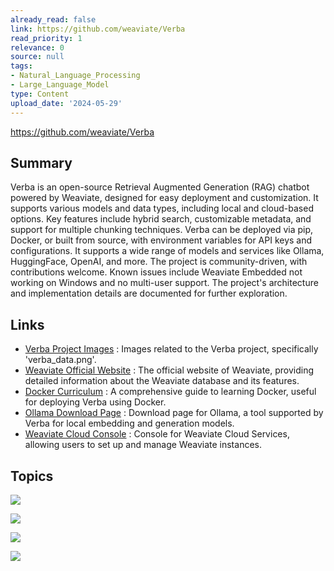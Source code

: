 ```yaml
---
already_read: false
link: https://github.com/weaviate/Verba
read_priority: 1
relevance: 0
source: null
tags:
- Natural_Language_Processing
- Large_Language_Model
type: Content
upload_date: '2024-05-29'
---
```


https://github.com/weaviate/Verba
## Summary

Verba is an open-source Retrieval Augmented Generation (RAG) chatbot powered by Weaviate, designed for easy deployment and customization. It supports various models and data types, including local and cloud-based options. Key features include hybrid search, customizable metadata, and support for multiple chunking techniques. Verba can be deployed via pip, Docker, or built from source, with environment variables for API keys and configurations. It supports a wide range of models and services like Ollama, HuggingFace, OpenAI, and more. The project is community-driven, with contributions welcome. Known issues include Weaviate Embedded not working on Windows and no multi-user support. The project's architecture and implementation details are documented for further exploration.
## Links

- [Verba Project Images](https://github.com/weaviate/Verba/blob/2.0.0/img/verba_data.png) : Images related to the Verba project, specifically 'verba_data.png'.
- [Weaviate Official Website](https://weaviate.io/) : The official website of Weaviate, providing detailed information about the Weaviate database and its features.
- [Docker Curriculum](https://docker-curriculum.com/) : A comprehensive guide to learning Docker, useful for deploying Verba using Docker.
- [Ollama Download Page](https://ollama.com/download) : Download page for Ollama, a tool supported by Verba for local embedding and generation models.
- [Weaviate Cloud Console](https://console.weaviate.cloud/) : Console for Weaviate Cloud Services, allowing users to set up and manage Weaviate instances.

## Topics

![](topics/Concept/Retrieval%20Augmented%20Generation)

![](topics/Library/Haystack)

![](topics/Library/LlamaIndex)

![](topics/Concept/LangChain)